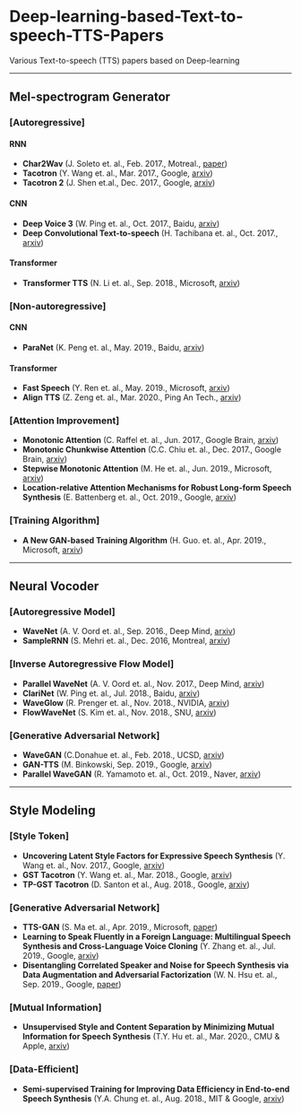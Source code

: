 # Deep-learning-based-Text-to-speech-TTS-Papers
Various Text-to-speech (TTS) papers based on Deep-learning


----
## Mel-spectrogram Generator

### [Autoregressive]

#### **RNN**

* **Char2Wav** (J. Soleto et. al., Feb. 2017., Motreal., [paper](https://mila.quebec/wp-content/uploads/2017/02/end-end-speech.pdf))
* **Tacotron** (Y. Wang et. al., Mar. 2017., Google, [arxiv](https://arxiv.org/pdf/1703.10135.pdf))
* **Tacotron 2** (J. Shen et.al., Dec. 2017., Google, [arxiv](https://arxiv.org/pdf/1712.05884.pdf))



#### **CNN**
* **Deep Voice 3** (W. Ping et. al., Oct. 2017., Baidu, [arxiv](https://arxiv.org/pdf/1710.07654.pdf))
* **Deep Convolutional Text-to-speech** (H. Tachibana et. al., Oct. 2017., [arxiv](https://arxiv.org/pdf/1710.08969.pdf))



#### **Transformer**
* **Transformer TTS** (N. Li et. al., Sep. 2018., Microsoft, [arxiv](https://arxiv.org/pdf/1809.08895.pdf))


### [Non-autoregressive]
#### **CNN**
* **ParaNet** (K. Peng et. al., May. 2019., Baidu, [arxiv](https://arxiv.org/pdf/1905.08459.pdf))

#### **Transformer**
* **Fast Speech** (Y. Ren et. al., May. 2019., Microsoft, [arxiv](https://arxiv.org/pdf/1905.09263.pdf))
* **Align TTS** (Z. Zeng et. al., Mar. 2020., Ping An Tech., [arxiv](https://arxiv.org/pdf/2003.01950.pdf))

### [Attention Improvement]
* **Monotonic Attention** (C. Raffel et. al., Jun. 2017., Google Brain, [arxiv](https://arxiv.org/pdf/1704.00784.pdf))
* **Monotonic Chunkwise Attention** (C.C. Chiu et. al., Dec. 2017., Google Brain, [arxiv](https://arxiv.org/pdf/1712.05382.pdf))
* **Stepwise Monotonic Attention** (M. He et. al., Jun. 2019., Microsoft, [arxiv](https://arxiv.org/pdf/1906.00672.pdf)) 
* **Location-relative Attention Mechanisms for Robust Long-form Speech Synthesis** (E. Battenberg et. al., Oct. 2019., Google, [arxiv](https://arxiv.org/pdf/1910.10288.pdf)) 


### [Training Algorithm]
* **A New GAN-based Training Algorithm** (H. Guo. et. al., Apr. 2019., Microsoft, [arxiv](https://arxiv.org/pdf/1904.04775.pdf))



----
## Neural Vocoder
### [Autoregressive Model]

* **WaveNet** (A. V. Oord et. al., Sep. 2016., Deep Mind, [arxiv](https://arxiv.org/pdf/1609.03499.pdf))
* **SampleRNN** (S. Mehri et. al., Dec. 2016, Montreal, [arxiv](https://arxiv.org/pdf/1612.07837.pdf))

### [Inverse Autoregressive Flow Model]
* **Parallel WaveNet** (A. V. Oord et. al., Nov. 2017., Deep Mind, [arxiv](https://arxiv.org/pdf/1711.10433.pdf))
* **ClariNet** (W. Ping et. al., Jul. 2018., Baidu, [arxiv](https://arxiv.org/pdf/1807.07281.pdf))
* **WaveGlow** (R. Prenger et. al., Nov. 2018., NVIDIA, [arxiv](https://arxiv.org/pdf/1811.00002.pdf))
* **FlowWaveNet** (S. Kim et. al., Nov. 2018., SNU, [arxiv](https://arxiv.org/pdf/1811.02155.pdf))


### [Generative Adversarial Network]
* **WaveGAN** (C.Donahue et. al., Feb. 2018., UCSD, [arxiv](https://arxiv.org/pdf/1802.04208.pdf))
* **GAN-TTS** (M. Binkowski, Sep. 2019., Google, [arxiv](https://openreview.net/pdf?id=r1gfQgSFDr))
* **Parallel WaveGAN** (R. Yamamoto et. al., Oct. 2019., Naver, [arxiv](https://arxiv.org/pdf/1910.11480.pdf))
---

## Style Modeling
### [Style Token]
* **Uncovering Latent Style Factors for Expressive Speech Synthesis** (Y. Wang et. al., Nov. 2017., Google, [arxiv](https://arxiv.org/pdf/1711.00520.pdf))
* **GST Tacotron** (Y. Wang et. al., Mar. 2018., Google, [arxiv](https://arxiv.org/pdf/1803.09017.pdf))
* **TP-GST Tacotron** (D. Santon et al., Aug. 2018., Google, [arxiv](https://arxiv.org/pdf/1808.01410.pdf))


### [Generative Adversarial Network]
* **TTS-GAN** (S. Ma et. al., Apr. 2019., Microsoft, [paper](https://openreview.net/pdf?id=ByzcS3AcYX))
* **Learning to Speak Fluently in a Foreign Language: Multilingual Speech Synthesis and Cross-Language Voice Cloning** (Y. Zhang et. al., Jul. 2019., Google, [arxiv](https://arxiv.org/pdf/1907.04448.pdf)) 
* **Disentangling Correlated Speaker and Noise for Speech Synthesis via Data Augmentation and Adversarial Factorization** (W. N. Hsu et. al., Sep. 2019., Google, [paper](https://openreview.net/pdf?id=Bkg9ZeBB37))
### [Mutual Information]
* **Unsupervised Style and Content Separation by Minimizing Mutual Information for Speech Synthesis**  (T.Y. Hu et. al., Mar. 2020., CMU & Apple, [arxiv](https://arxiv.org/pdf/2003.06227.pdf))

### [Data-Efficient]
* **Semi-supervised Training for Improving Data Efficiency in End-to-end Speech Synthesis** (Y.A. Chung et. al., Aug. 2018., MIT & Google, [arxiv](https://arxiv.org/pdf/1808.10128.pdf))
